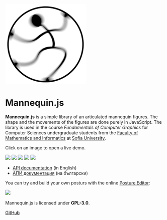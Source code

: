 <img class="logo" src="assets/logo/logo.png">

# Mannequin.js

**Mannequin.js** is a simple library of an articulated mannequin figures.
The shape and the movements of the figures are done purely in JavaScript.
The library is used in the course *Fundamentals of Computer Graphics*
for Computer Sciences undergraduate students from the
[Faculty of Mathematics and Informatics](https://www.fmi.uni-sofia.bg/en)
at [Sofia University](https://www.uni-sofia.bg/index.php/eng).

Click on an image to open a live demo.

[<img src="https://boytchev.github.io/mannequin.js/docs/snapshots/example-posture.jpg" width="125">](https://boytchev.github.io/mannequin.js/docs/example-posture.html)
[<img src="https://boytchev.github.io/mannequin.js/docs/snapshots/example-figure-types.jpg" width="125">](https://boytchev.github.io/mannequin.js/docs/example-figure-types.html)
[<img src="https://boytchev.github.io/mannequin.js/docs/snapshots/example-custom-body-parts.jpg" width="125">](https://boytchev.github.io/mannequin.js/docs/example-custom-body-parts.html)
[<img src="https://boytchev.github.io/mannequin.js/docs/snapshots/example-point.jpg" width="125">](https://boytchev.github.io/mannequin.js/docs/example-point.html)
[<img src="https://boytchev.github.io/mannequin.js/docs/snapshots/example-scene.jpg" width="125">](https://boytchev.github.io/mannequin.js/docs/example-scene.html)

* [API documentation](https://boytchev.github.io/mannequin.js/docs/api.html) (in English)
* [АПИ документация](https://boytchev.github.io/mannequin.js/docs/api-bg.html) (на български)


You can try and build your own posturs with the online [Posture Editor](https://boytchev.github.io/mannequin.js/src/editor/posture-editor.html):

[<img src="https://boytchev.github.io/mannequin.js/docs/snapshots/example-posture-editor.jpg">](https://boytchev.github.io/mannequin.js/src/editor/posture-editor.html)


Mannequin.js is licensed under **GPL-3.0**.



<div class="footnote">
	<a href="https://github.com/boytchev/mannequin.js">GitHub</a>
</div>